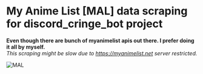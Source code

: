 # My Anime List [MAL] data scraping for discord_cringe_bot project

__Even though there are bunch of myanimelist apis out there. I prefer doing it all by myself.__\
*This scraping might be slow due to https://myanimelist.net server restricted.*

![MAL](https://upload.wikimedia.org/wikipedia/commons/7/7a/MyAnimeList_Logo.png)
